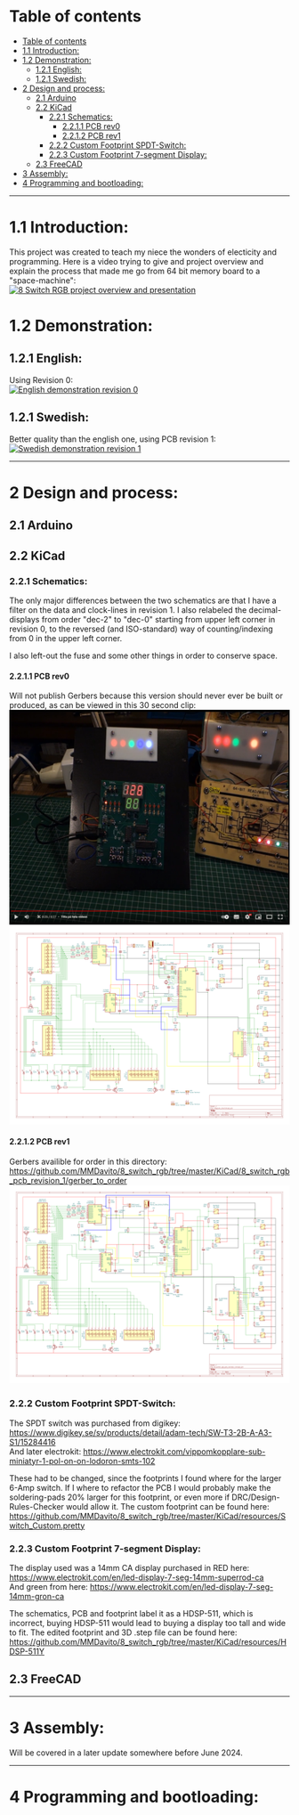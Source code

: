 # Table of contents
- [Table of contents](#table-of-contents)
- [1.1 Introduction:](#11-introduction)
- [1.2 Demonstration:](#12-demonstration)
  - [1.2.1 English:](#121-english)
  - [1.2.1 Swedish:](#121-swedish)
- [2 Design and process:](#2-design-and-process)
  - [2.1 Arduino](#21-arduino)
  - [2.2 KiCad](#22-kicad)
    - [2.2.1 Schematics:](#221-schematics)
      - [2.2.1.1 PCB rev0](#2211-pcb-rev0)
      - [2.2.1.2 PCB rev1](#2212-pcb-rev1)
    - [2.2.2 Custom Footprint SPDT-Switch:](#222-custom-footprint-spdt-switch)
    - [2.2.3 Custom Footprint 7-segment Display:](#223-custom-footprint-7-segment-display)
  - [2.3 FreeCAD](#23-freecad)
- [3 Assembly:](#3-assembly)
- [4 Programming and bootloading:](#4-programming-and-bootloading)

________________

# 1.1 Introduction:
This project was created to teach my niece the wonders of electicity and programming.
Here is a video trying to give and project overview and explain the process that made me go from 64 bit memory board to a "space-machine":<br>
[![8 Switch RGB project overview and presentation](https://img.youtube.com/vi/f2jGDhYTRMw/0.jpg)](https://www.youtube.com/watch?v=f2jGDhYTRMw)

# 1.2 Demonstration: 
## 1.2.1 English:
Using Revision 0:<br>
[![English demonstration revision 0](https://img.youtube.com/vi/hgyK7DbGRng/0.jpg)](https://www.youtube.com/watch?v=hgyK7DbGRng)


## 1.2.1 Swedish:
Better quality than the english one, using PCB revision 1:
[![Swedish demonstration revision 1](https://img.youtube.com/vi/zpn5mNTmlIY/0.jpg)](https://www.youtube.com/watch?v=zpn5mNTmlIY)

___________
# 2 Design and process:
## 2.1 Arduino

## 2.2 KiCad
### 2.2.1 Schematics:
The only major differences between the two schematics are that I have a filter on the data and clock-lines in revision 1. I also relabeled the decimal-displays from order "dec-2" to "dec-0" starting from upper left corner in revision 0, to the reversed (and ISO-standard) way of counting/indexing from 0 in the upper left corner.

I also left-out the fuse and some other things in order to conserve space.
#### 2.2.1.1 PCB rev0
Will not publish Gerbers because this version should never ever be built or produced, as can be viewed in this 30 second clip:
[![Clip showing the horror of revision 0](./images/thumbnail_clip_rev0.png)](https://www.youtube.com/clip/UgkxvULYqhLVdSH0bBzPMFzRGHbVHcaSfia2)
![alt text](images/schematic_revision_0.png)

#### 2.2.1.2 PCB rev1
Gerbers availible for order in this directory:
https://github.com/MMDavito/8_switch_rgb/tree/master/KiCad/8_switch_rgb_pcb_revision_1/gerber_to_order
![PCB revision 1 Schematic](images/8_switch_rgb_rev1_schematic.svg)

### 2.2.2 Custom Footprint SPDT-Switch:
The SPDT switch was purchased from digikey: https://www.digikey.se/sv/products/detail/adam-tech/SW-T3-2B-A-A3-S1/15284416 <br>
And later electrokit: https://www.electrokit.com/vippomkopplare-sub-miniatyr-1-pol-on-on-lodoron-smts-102

These had to be changed, since the footprints I found where for the larger 6-Amp switch. If I where to refactor the PCB I would probably make the soldering-pads 20% larger for this footprint, or even more if DRC/Design-Rules-Checker would allow it.
The custom footprint can be found here: https://github.com/MMDavito/8_switch_rgb/tree/master/KiCad/resources/Switch_Custom.pretty
### 2.2.3 Custom Footprint 7-segment Display:
The display used was a 14mm CA display purchased in RED here: https://www.electrokit.com/en/led-display-7-seg-14mm-superrod-ca <br>
And green from here: https://www.electrokit.com/en/led-display-7-seg-14mm-gron-ca

The schematics, PCB and footprint label it as a HDSP-511, which is incorrect, buying HDSP-511 would lead to buying a display too tall and wide to fit.
The edited footprint and 3D .step file can be found here:
https://github.com/MMDavito/8_switch_rgb/tree/master/KiCad/resources/HDSP-511Y
## 2.3 FreeCAD

____________
# 3 Assembly:
Will be covered in a later update somewhere before June 2024.
_____________
# 4 Programming and bootloading:
